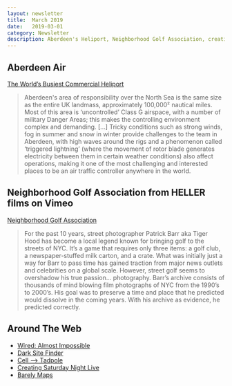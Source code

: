 ```yaml
---
layout: newsletter
title:  March 2019
date:   2019-03-01
category: Newsletter
description: Aberdeen's Heliport, Neighborhood Golf Association, creating SNL
---
```


## Aberdeen Air

[The World’s Busiest Commercial Heliport](https://spark.adobe.com/page/Hf608dyPNOsVY/ "The World’s Busiest Commercial Heliport")

> Aberdeen's area of responsibility over the North Sea is the same size as the entire UK landmass, approximately 100,000² nautical miles. Most of this area is ‘uncontrolled’ Class G airspace, with a number of military Danger Areas; this makes the controlling environment complex and demanding.
> […]
> Tricky conditions such as strong winds, fog in summer and snow in winter provide challenges to the team in Aberdeen, with high waves around the rigs and a phenomenon called ‘triggered lightning’ (where the movement of rotor blade generates electricity between them in certain weather conditions) also affect operations, making it one of the most challenging and interested places to be an air traffic controller anywhere in the world.

## Neighborhood Golf Association from HELLER films on Vimeo

[Neighborhood Golf Association](https://player.vimeo.com/video/317860394)

> For the past 10 years, street photographer Patrick Barr aka Tiger Hood has become a local legend known for bringing golf to the streets of NYC. It’s a game that requires only three items: a golf club, a newspaper-stuffed milk carton, and a crate. What was initially just a way for Barr to pass time has gained traction from major news outlets and celebrities on a global scale. However, street golf seems to overshadow his true passion… photography. Barr’s archive consists of thousands of mind blowing film photographs of NYC from the 1990’s to 2000’s. His goal was to preserve a time and place that he predicted would dissolve in the coming years. With his archive as evidence, he predicted correctly.

## Around The Web

- [Wired: Almost Impossible](https://www.youtube.com/playlist?list=PLibNZv5Zd0dweG40QXqhvOk-L1XymbfXi "Wired: Almost Impossible")
- [Dark Site Finder](https://darksitefinder.com/maps/world.html#4/39.20/-99.67 "Dark Site Finder")
- [Cell —\> Tadpole](https://www.youtube.com/watch?v=7Q9VyHJ1l2Q "Cell --> Tadpole")
- [Creating Saturday Night Live](https://www.youtube.com/playlist?list=PLS_gQd8UB-hLbR-ustuOtdgZ1U1y8037a "Creating Saturday Night Live")
- [Barely Maps](https://www.barelymaps.com/ "Barely Maps")
